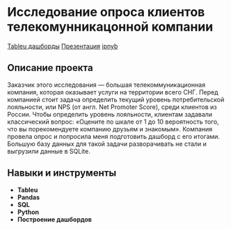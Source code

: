 # Исследование опроса клиентов телекомунникацонной компании

[Tableu дашборды](https://public.tableau.com/views/NPSresearch_17073679811040/Story1?:language=en-GB&:display_count=n&:origin=viz_share_link) [Презентация](https://github.com/ArtBoS/portfolio/blob/main/Project2/NPSv3%20(2).pdf) [ipnyb](https://github.com/ArtBoS/portfolio/blob/main/Project2/Sbornik2.ipynb)

## Описание проекта

Заказчик этого исследования — большая телекоммуникационная компания, которая оказывает услуги на территории всего СНГ. Перед компанией стоит задача определить текущий уровень потребительской лояльности, или NPS (от англ. Net Promoter Score), среди клиентов из России.
Чтобы определить уровень лояльности, клиентам задавали классический вопрос: «Оцените по шкале от 1 до 10 вероятность того, что вы порекомендуете компанию друзьям и знакомым».
Компания провела опрос и попросила меня подготовить дашборд с его итогами. Большую базу данных для такой задачи разворачивать не стали и выгрузили данные в SQLite.

## Навыки и инструменты

- **Tableu**
- **Pandas**
- **SQL**
- **Python**
- **Построение дашбордов**
